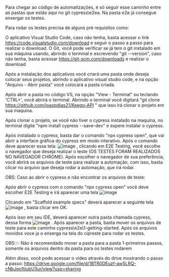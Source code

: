 Para chegar ao código de automatizações, é só seguir esse caminho entre as pastas que estão aqui no git cypress\e2ea. Na pasta e2e já consegue enxergar os testes.

Para rodar os testes precisa de alguns pré requisitos como:

O aplicativo Visual Studio Code, caso não tenha, basta acessar o link https://code.visualstudio.com/download e seguir o passo a passo para realizar o download. O Git, você pode verificar se já tem o git instalado em sua máquina usando, abrindo o terminal e escrevendo "git --version", caso não tenha, basta acessar https://git-scm.com/downloads e realizar o download

Após a instalação dos aplicativos você criará uma pasta onde deseja colocar seus projetos, abrindo o aplicativo visual studio code, e na opção "Arquivo - Abrir pasta" você colocará a pasta criada.

Após abrir a pasta no código VS, na opção "View - Terminal" ou teclando 'CTRL+', você abrirá o terminal. Abrindo o terminal você digitará "git clone https://github.com/joaopdias21/Keego-API " que isso irá clonar o projeto em sua maquina.

Após clonar o projeto, se você não tiver o cypress instalado na maquina, no terminal digite "npm install cypress --save-dev" e espere instalar o cypress.

Após instalado o cypress, basta dar o comando "npx cypress open", que vai abrir a interface gráfica do cypress em modo interativo. Após o comando deve aparecer essa tela: ![image](https://github.com/user-attachments/assets/31ce358f-f2f2-41f4-b7dc-c5e2982b664a)
 , clicando em E2E Testing, você escolhe o navegador que deseja realizar o teste (OS TESTES FORAM REALIZADOS NO NAVEGADOR CHROME). Após escolher o navegador de sua preferência, você abrirá os arquivos de teste para realizar a automação, com isso, basta clicar no arquivo que deseja rodar a automação, que irá rodar.

OBS: Caso ao abrir o cypress e não encontrar os arquivos de teste:

Após abrir o cypress com o comando "npx cypress open" você deve escolher E2E Testing e irá aparecer uma tela ![image](https://github.com/user-attachments/assets/aeb29502-c796-4a29-9fa0-a99c5f63e593)


Clicando em "Scaffold example specs" deverá aparecer a seguinte tela ![image](https://github.com/user-attachments/assets/dff959e0-ecef-45e1-9302-0cc3e3e258a4)
 , basta clicar em OK.

Após isso em seu IDE, deverá aparecer outra pasta chamada cypress, dessa forma ![image](https://github.com/user-attachments/assets/a41d23ed-b978-40b5-bbe2-c60a151a2f8f)
 . Após aparecer a pasta, basta mover os arquivos de teste para este caminho cypress\e2e\1-getting-started. Após os arquivos movidos voce ja o enxerga na tela do cipreste para rodar os testes.

OBS:::: Não é recomendado mover a pasta para a pasta 1-primeiros passos, somente os arquivos dentro da pasta para os testes rodarem

Além disso, você pode acessar o vídeo através do drive mostrando o passo a passo: https://drive.google.com/file/d/1BTR0DEuzf-aw5LRQ-cNbJeo1tiubU3ur/view?usp=sharing
